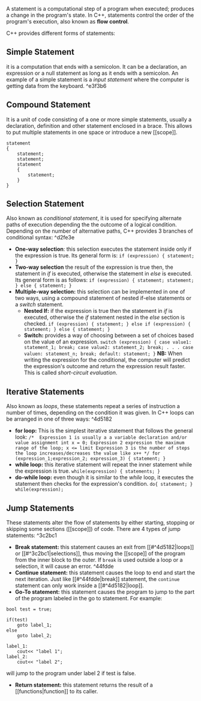 A statement is a computational step of a program when executed; produces a change in the program's state. In C++, statements control the order of the program's execution, also known as **flow control**.

C++ provides different forms of statements:
## **Simple Statement**
it is a computation that ends with a semicolon. It can be a declaration, an expression or a null statement as long as it ends with a semicolon. An example of a simple statement is a *input statement* where the computer is getting data from the keyboard. ^e3f3b6
## **Compound Statement** 
It is a unit of code consisting of a one or more simple statements, usually a declaration, definition and other statement enclosed in a brace. This allows to put multiple statements in one space or introduce a new [[scope]].
```
statement
{
	statement;
	statement;
	statement
	{
		statement;
	}
}
```

## **Selection Statement** 
Also known as *conditional statement*, it is used for specifying alternate paths of execution depending the the outcome of a logical condition. Depending on the number of alternative paths, C++ provides 3 branches of conditional syntax: ^d2fe3e
- **One-way selection**: this selection executes the statement inside only if the expression is true. Its general form is:
		```
		if (expression)
		{
			statement;
		}
		``` 
- **Two-way selection** the result of the expression is true then, the statement in *if* is executed, otherwise the statement in *else* is executed. Its general form is as follows:
		```
		if (expression)
		{
			statement;
			statement;
		}
		else
		{
			statement;
		}
		```
- **Multiple-way selection:** this selection can be implemented in one of two ways, using a compound statement of nested if-else statements or a *switch* statement.
	- **Nested If:** if the expression is true then the statement in *if* is executed, otherwise the *if* statement nested in the *else* section is checked.
			```
			if (expression)
			{
				statement;
			}
			else if (expression)
			{
				statement;
			}
			else
			{
				statement;
			}
			```
	- **Switch:** provides a way of choosing between a set of choices based on the value of an expression.
			```
			switch (expression)
			{
				case value1:
					statement_1;
					break;
				case value2:
					statement_2;
					break;
				.
				.
				.
				case valuen:
					statement_n;
					break;
				default:
					statement;
			}
			```
	**NB:** When writing the expression for the conditional, the computer will predict the expression's outcome and return the expression result faster. This is called *short-circuit evaluation*.
## **Iterative Statements**
Also known as *loops*, these statements repeat a series of instruction a number of times, depending on the condition it was given. In C++ loops can be arranged in one of three ways: ^4d5182
- **for loop:** This is the simplest iterative statement that follows the general look:
		```/* 
		Expression 1 is usually a a variable declaration and/or value assignment int x = 0;
		Expression 2 expression the maximum range of the loop; x <= limit
		Expression 3 is the number of steps the loop increases/decreases the value like x++
		*/
		for (expression_1;expression_2; expression_3)
		{
			statement;
		}
		```
- **while loop:** this iterative statement will repeat the inner statement while the expression is true.
		```
		while(expression)
		{
			statements;
		}
		```
- **do-while loop:** even though it is similar to the *while* loop, it executes the statement then checks for the expression's condition.
		```
		do{
			statement;
		}
		while(expression);
		```
## **Jump Statements**
These statements alter the flow of statements by either starting, stopping or skipping some sections ([[scope]]) of code. There are 4 types of jump statements: ^3c2bc1
- **Break statement:** this statement causes an exit from [[#^4d5182|loops]] or [[#^3c2bc1|selections]], thus moving the [[scope]] of the program from the inner block to the outer. If `break` is used outside a loop or a selection, it will cause an error. ^44fdde
- **Continue statement:** this statement causes the loop to end and start the next iteration. Just like [[#^44fdde|break]] statement, the `continue` statement can only work inside a [[#^4d5182|loop]]. 
- **Go-To statement:** this statement causes the program to jump to the part of the program labeled in the go to statement. For example:
```
bool test = true;

if(test)
	goto label_1;
else
	goto label_2;

label_1:
	cout<< "label 1";
label_2:
	cout<< "label 2";
```
will jump to the program under label 2 if test is false.
- **Return statement:** this statement returns the result of a [[functions|function]] to its caller.